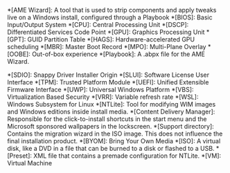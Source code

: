 *[AME Wizard]: A tool that is used to strip components and apply tweaks live on a Windows install, configured through a Playbook
*[BIOS]: Basic Input/Output System
*[CPU]: Central Processing Unit
*[DSCP]: Differentiated Services Code Point
*[GPU]: Graphics Processing Unit
*[GPT]: GUID Partition Table
*[HAGS]: Hardware-accelerated GPU scheduling
*[MBR]: Master Boot Record
*[MPO]: Multi-Plane Overlay
*[OOBE]: Out-of-box experience
*[Playbook]: A .abpx file for the AME Wizard.
<!-- *[playbook]: A .abpx file for the AME Wizard -->
*[SDIO]: Snappy Driver Installer Origin
*[SLUI]: Software License User Interface
*[TPM]: Trusted Platform Module
*[UEFI]: Unified Extensible Firmware Interface
*[UWP]: Universal Windows Platform
*[VBS]: Virtualization Based Security
*[VRR]: Variable refresh rate
*[WSL]: Windows Subsystem for Linux
*[NTLite]: Tool for modifying WIM images and Windows editions inside install media.
*[Content Delivery Manager]: Responsible for the click-to-install shortcuts in the start menu and the Microsoft sponsored wallpapers in the lockscreen.
*[Support directory]: Contains the migration wizard in the ISO image. This does not influence the final installation product.
*[BYOM]: Bring Your Own Media
*[ISO]: A virtual disk, like a DVD in a file that can be burned to a disk or flashed to a USB.
*[Preset]: XML file that contains a premade configuration for NTLite.
*[VM]: Virtual Machine
